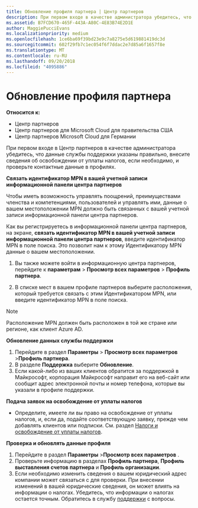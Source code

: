 ```yaml
---
title: Обновление профиля партнера | Центр партнеров
description: При первом входе в качестве администратора убедитесь, что данные службы поддержки указаны правильно, внесите сведения об освобождении от уплаты налогов, если необходимо, и проверьте контактные данные в профилях.
ms.assetid: B7FCD670-465F-443A-A80C-4E83B74E2D1E
author: MaggiePucciEvans
ms.localizationpriority: medium
ms.openlocfilehash: 1ce6ba69f39bd23e9c7a8275e5d619881419dc3d
ms.sourcegitcommit: 602f29fb7c1ec054f6f7ddac2e7d85a6f1657f8e
ms.translationtype: MT
ms.contentlocale: ru-RU
ms.lasthandoff: 09/20/2018
ms.locfileid: "4095886"
---
```

# <a name="update-your-partner-profile"></a>Обновление профиля партнера

**Относится к:**

-  Центр партнеров
-  Центр партнеров для Microsoft Cloud для правительства США
-  Центр партнеров Microsoft Cloud для Германии

При первом входе в Центр партнеров в качестве администратора убедитесь, что данные службы поддержки указаны правильно, внесите сведения об освобождении от уплаты налогов, если необходимо, и проверьте контактные данные в профилях.


**Связать идентификатор MPN в вашей учетной записи информационной панели центра партнеров**

Чтобы иметь возможность управлять поощрений, преимуществами членства и компетенциями, пользователей и управлять ими, данные о вашем местоположении MPN должно быть связанных с вашей учетной записи информационной панели центра партнеров.

Как вы регистрируетесь в информационной панели центра партнеров, на экране, **связать идентификатор MPN в вашей учетной записи информационной панели центра партнеров**, введите идентификатор MPN в поле поиска. Это позволит нам к этому Идентификатору MPN данные о вашем местоположении.

1. Вы также можете войти в информационную центра партнеров, перейдите к **параметрам** &gt; **Просмотр всех параметров** &gt; **Профиль партнера**.

2. В списке мест в вашем профиле партнеров выберите расположения, который требуется связать с этим Идентификатором MPN, или введите идентификатор MPN в поле поиска.

>[!Note]
>Расположение MPN должен быть расположен в той же стране или регионе, как клиент Azure AD. 


**Обновление данных службы поддержки** 

1.  Перейдите в раздел **Параметры** &gt; **Просмотр всех параметров** &gt;**Профиль партнера**.
2.  В разделе **Поддержка** выберите **Обновление**.
3.  Если какой-либо из ваших клиентов обратится за поддержкой в Майкрософт, корпорация Майкрософт направит его на веб-сайт или сообщит адрес электронной почты и номер телефона, которые вы указали в профиле поддержки.

**Подача заявок на освобождение от уплаты налогов**

-   Определите, имеете ли вы право на освобождение от уплаты налогов, и, если да, подайте соответствующую заявку, прежде чем добавлять клиентов или подписки. См. раздел [Налоги и освобождение от уплаты налогов](tax-and-tax-exemptions.md).

**Проверка и обновлять данные профиля**

1.  Перейдите в раздел **Параметры** &gt;**Просмотр всех параметров** . 
2.  Проверьте информацию в разделах **Профиль партнера**, **Профиль выставления счетов партнера** и **Профиль организации**.
3.  Если необходимо изменить сведения о вашем юридический адрес компании может связаться с для проверки. При внесении изменений в вашей юридические сведения, он может влиять на информации о налогах. Убедитесь, что информации о налогах остается точным. Обратитесь в службу [поддержки](https://partner.microsoft.com/support/contact-support) с вопросы.

 

 




